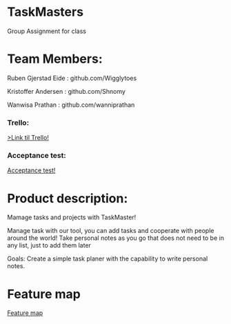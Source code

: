 # TaskMasters
Group Assignment for class

<h1>Team Members:</h1>

<p>Ruben Gjerstad Eide : github.com/Wigglytoes</p> 

<p>Kristoffer Andersen : github.com/Shnomy</p>

<p>Wanwisa Prathan : github.com/wanniprathan</p>

<h3>Trello:</h3>
<a href="https://trello.com/b/OhWN9m7C/uia17-taskmasters" target="_blank"> >Link til Trello!</a>
<p>

<h3>Acceptance test:</h3>
<a href="https://docs.google.com/document/d/1gRtanWAM0Jxp_I1M1L99thJyTGMoasjkYGoqtlSIxtc/edit?usp=sharing" target="_blank">Acceptance test!</a>

<h1>Product description:</h1>
    <p>Mamage tasks and projects with TaskMaster!</p>
    <p>Manage task with our tool, you can add tasks and cooperate with people around the world! Take personal notes as you go that does not need to be in any list, just to add them later</p>
    <p>Goals: Create a simple task planer with the capability to write personal notes.</p>
    

<h1>Feature map</h1>
<a href="https://docs.google.com/document/d/1XF9L4iU5AeUsFWNIKX7sd4LmYNDk1bGtONetbDGqUbM/edit?usp=sharing" target="_blank">Feature map</a>

    
